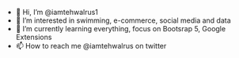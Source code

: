 - 👋 Hi, I’m @iamtehwalrus1
- 👀 I’m interested in swimming, e-commerce, social media and data
- 🌱 I’m currently learning everything, focus on Bootsrap 5, Google Extensions
- 📫 How to reach me @iamtehwalrus on twitter

<!---
iamtehwalrus1/iamtehwalrus1 is a ✨ special ✨ repository because its `README.md` (this file) appears on your GitHub profile.
You can click the Preview link to take a look at your changes.
--->
